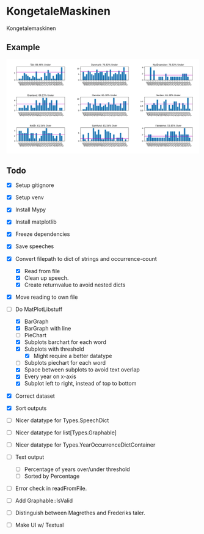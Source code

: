 # KongetaleMaskinen
Kongetalemaskinen

## Example
![Example](/examples/Figure_1.png)


## Todo
- [x] Setup gitignore
- [x] Setup venv
- [x] Install Mypy
- [x] Install matplotlib
- [x] Freeze dependencies
- [x] Save speeches

- [x] Convert filepath to dict of strings and occurrence-count
    - [x] Read from file
    - [x] Clean up speech.
    - [x] Create returnvalue to avoid nested dicts

- [x] Move reading to own file

- [ ] Do MatPlotLibstuff
    - [X] BarGraph
    - [x] BarGraph with line
    - [ ] PieChart
    - [x] Subplots barchart for each word
    - [x] Subplots with threshold
        - [x] Might require a better datatype
    - [ ] Subplots piechart for each word
    - [x] Space between subplots to avoid text overlap
    - [x] Every year on x-axis
    - [x] Subplot left to right, instead of top to bottom

- [x] Correct dataset
- [x] Sort outputs
- [ ] Nicer datatype for Types.SpeechDict
- [ ] Nicer datatype for list[Types.Graphable]
- [ ] Nicer datatype for Types.YearOccurrenceDictContainer

- [ ] Text output
    - [ ] Percentage of years over/under threshold
    - [ ] Sorted by Percentage

- [ ] Error check in readFromFile.
- [ ] Add Graphable::IsValid

- [ ] Distinguish between Magrethes and Frederiks taler.

- [ ] Make UI w/ Textual

